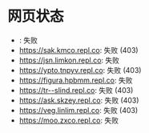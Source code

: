 # 网页状态
- : 失败
- https://sak.kmco.repl.co: 失败 (403)
- https://jsn.limkon.repl.co: 失败
- https://ypto.tnpyv.repl.co: 失败 (403)
- https://figura.hpbmm.repl.co: 失败
- https://tr--slind.repl.co: 失败 (403)
- https://ask.skzey.repl.co: 失败 (403)
- https://veg.linlim.repl.co: 失败 (403)
- https://moo.zxco.repl.co: 失败

